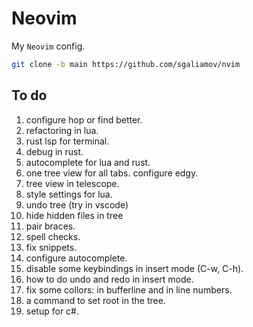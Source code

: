 # Neovim

My `Neovim` config.

``` bash
git clone -b main https://github.com/sgaliamov/nvim
```

## To do

1. configure hop or find better.
1. refactoring in lua.
1. rust lsp for terminal.
1. debug in rust.
1. autocomplete for lua and rust.
1. one tree view for all tabs. configure edgy.
1. tree view in telescope.
1. style settings for lua.
1. undo tree (try in vscode)
1. hide hidden files in tree
1. pair braces.
1. spell checks.
1. fix snippets.
1. configure autocomplete.
1. disable some keybindings in insert mode (C-w, C-h).
1. how to do undo and redo in insert mode.
1. fix some collors: in bufferline and in line numbers.
1. a command to set root in the tree.
1. setup for c#.
